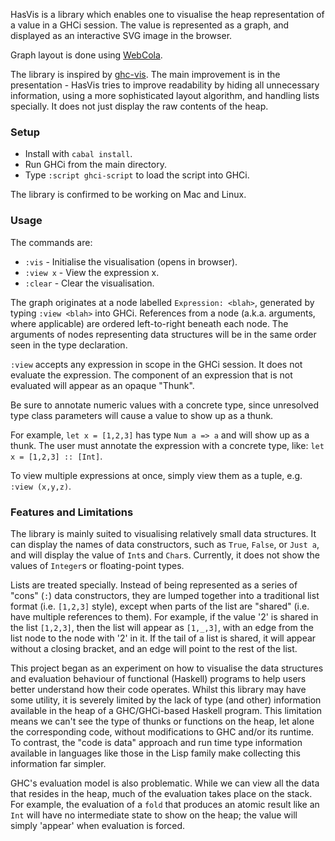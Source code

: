 HasVis is a library which enables one to visualise the heap representation of a value in a GHCi session. The value is represented as a graph, and displayed as an interactive SVG image in the browser.

Graph layout is done using [WebCola](https://github.com/tgdwyer/WebCola).

The library is inspired by [ghc-vis](http://felsin9.de/nnis/ghc-vis/). The main improvement is in the presentation - HasVis tries to improve readability by hiding all unnecessary information, using a more sophisticated layout algorithm, and handling lists specially. It does not just display the raw contents of the heap.

### Setup

- Install with `cabal install`.
- Run GHCi from the main directory.
- Type `:script ghci-script` to load the script into GHCi.

The library is confirmed to be working on Mac and Linux.

### Usage

The commands are:
- `:vis` - Initialise the visualisation (opens in browser).
- `:view x` - View the expression x.
- `:clear` - Clear the visualisation.

The graph originates at a node labelled `Expression: <blah>`, generated by typing `:view <blah>` into GHCi. References from a node (a.k.a. arguments, where applicable) are ordered left-to-right beneath each node. The arguments of nodes representing data structures will be in the same order seen in the type declaration.

`:view` accepts any expression in scope in the GHCi session. It does not evaluate the expression. The component of an expression that is not evaluated will appear as an opaque "Thunk".

Be sure to annotate numeric values with a concrete type, since unresolved type class parameters will cause a value to show up as a thunk.

For example, `let x = [1,2,3]` has type `Num a => a` and will show up as a thunk. The user must annotate the expression with a concrete type, like: `let x = [1,2,3] :: [Int]`.

To view multiple expressions at once, simply view them as a tuple, e.g. `:view (x,y,z)`.

### Features and Limitations

The library is mainly suited to visualising relatively small data structures. It can display the names of data constructors, such as `True`, `False`, or `Just a`, and will display the value of `Int`s and `Char`s. Currently, it does not show the values of `Integer`s or floating-point types.

Lists are treated specially. Instead of being represented as a series of "cons" (`:`) data constructors, they are lumped together into a traditional list format (i.e. `[1,2,3]` style), except when parts of the list are "shared" (i.e. have multiple references to them). For example, if the value '2' is shared in the list `[1,2,3]`, then the list will appear as `[1,_,3]`, with an edge from the list node to the node with '2' in it. If the tail of a list is shared, it will appear without a closing bracket, and an edge will point to the rest of the list.

This project began as an experiment on how to visualise the data structures and evaluation behaviour of functional (Haskell) programs to help users better understand how their code operates. Whilst this library may have some utility, it is severely limited by the lack of type (and other) information available in the heap of a GHC/GHCi-based Haskell program. This limitation means we can't see the type of thunks or functions on the heap, let alone the corresponding code, without modifications to GHC and/or its runtime. To contrast, the "code is data" approach and run time type information available in languages like those in the Lisp family make collecting this information far simpler.

GHC's evaluation model is also problematic. While we can view all the data that resides in the heap, much of the evaluation takes place on the stack. For example, the evaluation of a `fold` that produces an atomic result like an `Int` will have no intermediate state to show on the heap; the value will simply 'appear' when evaluation is forced.


